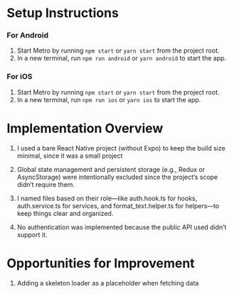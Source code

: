 # Setup Instructions

### For Android

1. Start Metro by running `npm start` or `yarn start` from the project root.
2. In a new terminal, run `npm run android` or `yarn android` to start the app.

### For iOS

1. Start Metro by running `npm start` or `yarn start` from the project root.
2. In a new terminal, run `npm run ios` or `yarn ios` to start the app.

# Implementation Overview

1. I used a bare React Native project (without Expo) to keep the build size minimal, since it was a small project

2. Global state management and persistent storage (e.g., Redux or AsyncStorage) were intentionally excluded since the project’s scope didn’t require them.

3. I named files based on their role—like auth.hook.ts for hooks, auth.service.ts for services, and format_text.helper.ts for helpers—to keep things clear and organized.

4. No authentication was implemented because the public API used didn’t support it.

# Opportunities for Improvement

1. Adding a skeleton loader as a placeholder when fetching data
